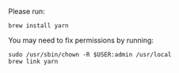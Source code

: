 Please run:

    brew install yarn

You may need to fix permissions by running:

    sudo /usr/sbin/chown -R $USER:admin /usr/local
    brew link yarn
